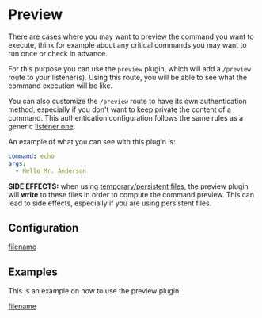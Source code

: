 # Preview

There are cases where you may want to preview the command you want to execute, think for example about any critical
commands you may want to run once or check in advance.

For this purpose you can use the `preview` plugin, which will add a `/preview` route to your listener(s). Using this
route, you will be able to see what the command execution will be like.

You can also customize the `/preview` route to have its own authentication method, especially if you don't want to keep
private the content of a command. This authentication configuration follows the same rules as a
generic [listener one](/0060-authentication.md).

An example of what you can see with this plugin is:

```yaml
command: echo
args:
  - Hello Mr. Anderson
```

**SIDE EFFECTS:** when using [temporary/persistent files](/0040-local-files.md), the preview plugin will **write** to
these files in order to compute the command preview. This can lead to side effects, especially if you are using
persistent files.

## Configuration

[filename](../../pkg/plugin_preview.go ':include :type=code :fragment=config')

## Examples

This is an example on how to use the preview plugin:

[filename](../../examples/config.plugin.preview.yaml ':include :type=code')